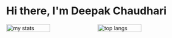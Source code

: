 # Hi there, I'm Deepak Chaudhari

<div style="display: flex; flex-direction: row;">
  <img alt="my stats" width="48%" src="https://github-readme-stats.vercel.app/api?username=deepak14ri&show_icons=true&theme=radical" />
  <img alt="top langs" width="48%" src="https://github-readme-stats.vercel.app/api/top-langs/?username=deepak14ri&layout=compact&show_icons=true&theme=radical" />
</div>
